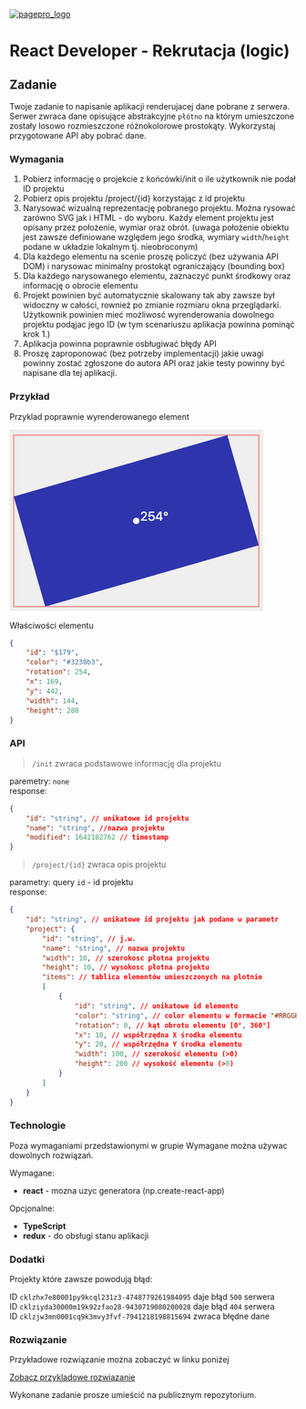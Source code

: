 [![pagepro_logo](https://gitlab.com/uploads/-/system/group/avatar/7222498/rclogo.png?width=64)](https://restaurantclub.pl/)

# React Developer - Rekrutacja (logic)

## Zadanie
Twoje zadanie to napisanie aplikacji renderujacej dane pobrane z serwera. Serwer zwraca dane opisujące abstrakcyjne `płótno` na którym umieszczone zostały losowo rozmieszczone różnokolorowe prostokąty. Wykorzystaj przygotowane API aby pobrać dane.

### Wymagania
1. Pobierz informację o projekcie z końcówki/init o ile użytkownik nie podał ID projektu
2. Pobierz opis projektu /project/{id} korzystając z id projektu
3. Narysować wizualną reprezentację pobranego projektu. Można rysować zarówno SVG jak i HTML - do wyboru. Każdy element projektu jest opisany przez położenie, wymiar oraz obrót. (uwaga położenie obiektu jest zawsze definiowane względem jego środka, wymiary `width`/`height` podane w układzie lokalnym tj. nieobroconym)
4. Dla każdego elementu na scenie proszę policzyć (bez używania API DOM) i narysowac minimalny prostokąt ograniczający (bounding box)
5. Dla każdego narysowanego elementu, zaznaczyć punkt środkowy oraz informację o obrocie elementu
6. Projekt powinien być automatycznie skalowany tak aby zawsze był widoczny w całości, rownież po zmianie rozmiaru okna przeglądarki.
Użytkownik powinien mieć możliwosć wyrenderowania dowolnego projektu podąjac jego ID (w tym scenariuszu aplikacja powinna pominąć krok 1.)
7. Aplikacja powinna poprawnie osbługiwać błędy API
8. Proszę zaproponować (bez potrzeby implementacji) jakie uwagi powinny zostać zgłoszone do autora API oraz jakie testy powinny być napisane dla tej aplikacji.

### Przykład

Przyklad poprawnie wyrenderowanego element

![pagepro_logo](./img/sample01.jpeg)

Właściwości elementu

```json
{
    "id": "$179",
    "color": "#3230b3",
    "rotation": 254,
    "x": 169,
    "y": 442,
    "width": 144,
    "height": 280
}
```

### API

> `/init` zwraca podstawowe informację dla projektu  

paremetry: `none`  
response:

```json
{
    "id": "string", // unikatowe id projektu
    "name": "string", //nazwa projektu
    "modified": 1642182762 // timestamp
}
```

> `/project/{id}` zwraca opis projektu

parametry: query `id` -  id projektu  
response:

```json
{
    "id": "string", // unikatowe id projektu jak podane w parametr
    "project": {
        "id": "string", // j.w.
        "name": "string", // nazwa projektu
        "width": 10, // szerokosc płotna projektu
        "height": 10, // wysokosc płotna projektu
        "items": // tablica elementów umieszczonych na plotnie
        [
            {
                "id": "string", // unikatowe id elementu
                "color": "string", // color elementu w formacie "#RRGGBB"
                "rotation": 0, // kąt obrotu elementu [0°, 360°]
                "x": 10, // współrzędna X środka elementu
                "y": 20, // współrzędna Y środka elementu
                "width": 100, // szerokość elementu (>0)
                "height": 200 // wysokość elementu (>0)
            }
        ]
    }
}
```

### Technologie

Poza wymaganiami przedstawionymi w grupie Wymagane można używac dowolnych rozwiązań.

Wymagane:
- **react** - mozna uzyc generatora (np.create-react-app)

Opcjonalne:
- **TypeScript** 
- **redux** - do obsługi stanu aplikacji

### Dodatki

Projekty które zawsze powodują błąd:  

ID `cklzhx7e80001py9kcql231z3-4748779261984095` daje  błąd `500` serwera  
ID `cklziyda30000m19k92zfao28-9430719080200028` daje błąd `404` serwera  
ID `cklzjw3mn0001cq9k3mvy3fvf-7941218198815694` zwraca błędne dane

### Rozwiązanie

Przykładowe rozwiązanie można zobaczyć w linku poniżej

[Zobacz przykladowe rozwiazanie](https://recruitment01.vercel.app/example)

Wykonane zadanie prosze umieścić na publicznym repozytorium.